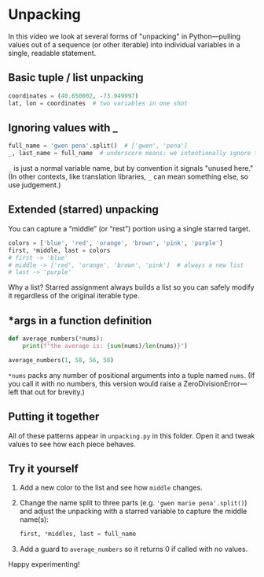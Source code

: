 # Unpacking

In this video we look at several forms of "unpacking" in Python—pulling values out of a sequence (or other iterable) into individual variables in a single, readable statement.

## Basic tuple / list unpacking

```python
coordinates = (40.650002, -73.949997)
lat, lon = coordinates  # two variables in one shot
```

## Ignoring values with _

```python
full_name = 'gwen pena'.split()  # ['gwen', 'pena']
_, last_name = full_name  # underscore means: we intentionally ignore the first value
```

`_` is just a normal variable name, but by convention it signals "unused here." (In other contexts, like translation libraries, `_` can mean something else, so use judgement.)

## Extended (starred) unpacking

You can capture a “middle” (or “rest”) portion using a single starred target.

```python
colors = ['blue', 'red', 'orange', 'brown', 'pink', 'purple']
first, *middle, last = colors
# first -> 'blue'
# middle -> ['red', 'orange', 'brown', 'pink']  # always a new list
# last -> 'purple'
```

Why a list? Starred assignment always builds a list so you can safely modify it regardless of the original iterable type.

## *args in a function definition

```python
def average_numbers(*nums):
    print(f"the average is: {sum(nums)/len(nums)}")

average_numbers(1, 58, 56, 58)
```

`*nums` packs any number of positional arguments into a tuple named `nums`. (If you call it with no numbers, this version would raise a ZeroDivisionError—left that out for brevity.)

## Putting it together

All of these patterns appear in `unpacking.py` in this folder. Open it and tweak values to see how each piece behaves.

## Try it yourself

1. Add a new color to the list and see how `middle` changes.
2. Change the name split to three parts (e.g. `'gwen marie pena'.split()`) and adjust the unpacking with a starred variable to capture the middle name(s):

   ```python
   first, *middles, last = full_name
   ```

3. Add a guard to `average_numbers` so it returns 0 if called with no values.

Happy experimenting!
